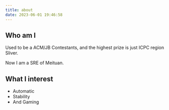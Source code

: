 ```yaml
---
title: about
date: 2023-06-01 19:46:58
---
```


## Who am I 
Used to be a ACM/JB Contestants, and the highest prize is just ICPC region Sliver.

Now I am a SRE of Meituan.

## What I interest

- Automatic
- Stability
- And Gaming


